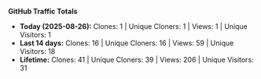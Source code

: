 
**GitHub Traffic Totals**

- **Today (2025-08-26):** Clones: 1 | Unique Cloners: 1 | Views: 1 | Unique Visitors: 1
- **Last 14 days:** Clones: 16 | Unique Cloners: 16 | Views: 59 | Unique Visitors: 18
- **Lifetime:** Clones: 41 | Unique Cloners: 39 | Views: 206 | Unique Visitors: 31
